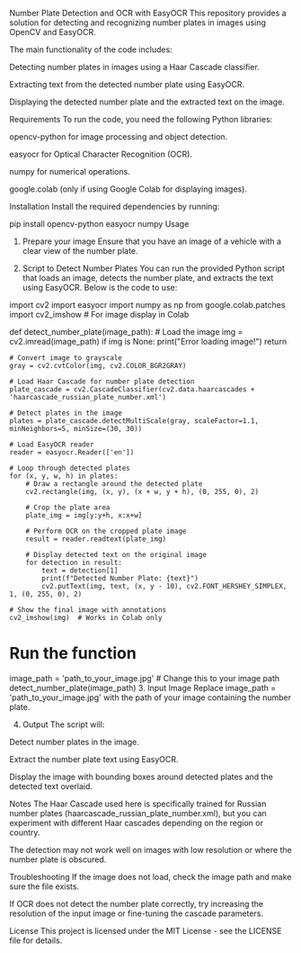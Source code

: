 Number Plate Detection and OCR with EasyOCR
This repository provides a solution for detecting and recognizing number plates in images using OpenCV and EasyOCR.

The main functionality of the code includes:

Detecting number plates in images using a Haar Cascade classifier.

Extracting text from the detected number plate using EasyOCR.

Displaying the detected number plate and the extracted text on the image.

Requirements
To run the code, you need the following Python libraries:

opencv-python for image processing and object detection.

easyocr for Optical Character Recognition (OCR).

numpy for numerical operations.

google.colab (only if using Google Colab for displaying images).

Installation
Install the required dependencies by running:

pip install opencv-python easyocr numpy
Usage
1. Prepare your image
Ensure that you have an image of a vehicle with a clear view of the number plate.

2. Script to Detect Number Plates
You can run the provided Python script that loads an image, detects the number plate, and extracts the text using EasyOCR. Below is the code to use:

import cv2
import easyocr
import numpy as np
from google.colab.patches import cv2_imshow  # For image display in Colab

def detect_number_plate(image_path):
    # Load the image
    img = cv2.imread(image_path)
    if img is None:
        print("Error loading image!")
        return

    # Convert image to grayscale
    gray = cv2.cvtColor(img, cv2.COLOR_BGR2GRAY)

    # Load Haar Cascade for number plate detection
    plate_cascade = cv2.CascadeClassifier(cv2.data.haarcascades + 'haarcascade_russian_plate_number.xml')

    # Detect plates in the image
    plates = plate_cascade.detectMultiScale(gray, scaleFactor=1.1, minNeighbors=5, minSize=(30, 30))

    # Load EasyOCR reader
    reader = easyocr.Reader(['en'])

    # Loop through detected plates
    for (x, y, w, h) in plates:
        # Draw a rectangle around the detected plate
        cv2.rectangle(img, (x, y), (x + w, y + h), (0, 255, 0), 2)

        # Crop the plate area
        plate_img = img[y:y+h, x:x+w]

        # Perform OCR on the cropped plate image
        result = reader.readtext(plate_img)

        # Display detected text on the original image
        for detection in result:
            text = detection[1]
            print(f"Detected Number Plate: {text}")
            cv2.putText(img, text, (x, y - 10), cv2.FONT_HERSHEY_SIMPLEX, 1, (0, 255, 0), 2)

    # Show the final image with annotations
    cv2_imshow(img)  # Works in Colab only

# Run the function
image_path = 'path_to_your_image.jpg'  # Change this to your image path
detect_number_plate(image_path)
3. Input Image
Replace image_path = 'path_to_your_image.jpg' with the path of your image containing the number plate.

4. Output
The script will:

Detect number plates in the image.

Extract the number plate text using EasyOCR.

Display the image with bounding boxes around detected plates and the detected text overlaid.

Notes
The Haar Cascade used here is specifically trained for Russian number plates (haarcascade_russian_plate_number.xml), but you can experiment with different Haar cascades depending on the region or country.

The detection may not work well on images with low resolution or where the number plate is obscured.

Troubleshooting
If the image does not load, check the image path and make sure the file exists.

If OCR does not detect the number plate correctly, try increasing the resolution of the input image or fine-tuning the cascade parameters.

License
This project is licensed under the MIT License - see the LICENSE file for details.
